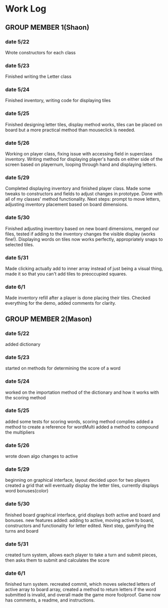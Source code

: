# Work Log

## GROUP MEMBER 1(Shaon)

### date 5/22

Wrote constructors for each class

### date 5/23

Finished writing the Letter class

### date 5/24
Finished inventory, writing code for displaying tiles

### date 5/25
Finished designing letter tiles, display method works, tiles can be placed on board but a more practical method than mouseclick is needed.

### date 5/26
Working on player class, fixing issue with accessing field in superclass inventory. Writing method for displaying player's hands on either side of the screen based on playernum, looping through hand and displaying letters.

### date 5/29
Completed displaying inventory and finished player class. Made some tweaks to constructors and fields to adjust changes in prototype. Done with all of my classes' method functionality. Next steps: prompt to move letters, adjusting inventory placement based on board dimensions.

### date 5/30
Finished adjusting inventory based on new board dimensions, merged our files, tested if adding to the inventory changes the visible display (works fine!). Displaying words on tiles now works perfectly, appropriately snaps to selected tiles.

### date 5/31
Made clicking actually add to inner array instead of just being a visual thing, made it so that you can't add tiles to preoccupied squares.

### date 6/1
Made inventory refill after a player is done placing their tiles. Checked everything for the demo, added comments for clarity.

## GROUP MEMBER 2(Mason)

### date 5/22

added dictionary

### date 5/23

started on methods for determining the score of a word

### date 5/24

worked on the importation method of the dictionary and how it works with the scoring method

### date 5/25

added some tests for scoring words, scoring method complies
added a method to create a reference for wordMulti
added a method to compound the multipliers

### date 5/26

wrote down algo
changes to active

### date 5/29

beginning on graphical interface, layout decided upon for two players
created a grid that will eventually display the letter tiles, currently displays word bonuses(color)

### date 5/30

finished board graphical interface, grid displays both active and board and bonuses. new features added: adding to active, moving active to board, constructors and functionality for letter edited. Next step, gamifying the turns and board

### date 5/31

created turn system, allows each player to take a turn and submit pieces, then asks them to submit and calculates the score

### date 6/1

finished turn system. recreated commit, which moves selected letters of active array to board array, created a method to return letters if the word submitted is invalid, and overall made the game more foolproof. Game now has comments, a readme, and instructions.
